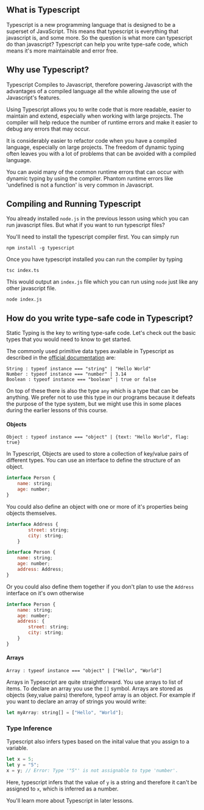 ## What is Typescript

Typescript is a new programming language that is designed to be a superset of JavaScript. This means that typescript is everything that javascript is, and some more. So the question is what more can typescript do than javascript? Typescript can help you write type-safe code, which means it's more maintainable and error free.

## Why use Typescript?

Typescript Compiles to Javascript, therefore powering Javascript with the advantages of a compiled language all the while allowing the use of Javascript's features.

Using Typescript allows you to write code that is more readable, easier to maintain and extend, especially when working with large projects. The compiler will help reduce the number of runtime errors and make it easier to debug any errors that may occur.

It is considerably easier to refactor code when you have a compiled language, especially on large projects. The freedom of dynamic typing often leaves you with a lot of problems that can be avoided with a compiled language. 

You can avoid many of the common runtime errors that can occur with dynamic typing by using the compiler. Phantom runtime errors like 'undefined is not a function' is very common in Javascript.

## Compiling and Running Typescript

You already installed `node.js` in the previous lesson using which you can run javascript files. But what if you want to run typescript files?

You'll need to install the typescript compiler first. You can simply run 

```
npm install -g typescript
```

Once you have typescript installed you can run the compiler by typing

```
tsc index.ts
```

This would output an `index.js` file which you can run using `node` just like any other javascript file.

```
node index.js
```
## How do you write type-safe code in Typescript?

Static Typing is the key to writing type-safe code. Let's check out the basic types that you would need to know to get started. 

The commonly used primitive data types available in Typescript as described in the [official documentation](https://www.typescriptlang.org/docs/handbook/2/everyday-types.html#the-primitives-string-number-and-boolean) are:

    String : typeof instance === "string" | "Hello World"
    Number : typeof instance === "number" | 3.14
    Boolean : typeof instance === "boolean" | true or false

On top of these there is also the type `any` which is a type that can be anything. We prefer not to use this type in our programs because it defeats the purpose of the type system, but we might use this in some places during the earlier lessons of this course.


#### Objects

    Object : typeof instance === "object" | {text: "Hello World", flag: true}

In Typescript, Objects are used to store a collection of key/value pairs of different types. You can use an interface to define the structure of an object.

```js
interface Person {
    name: string;
    age: number;
}
```

You could also define an object with one or more of it's properties being objects themselves.

```js
interface Address {
        street: string;
        city: string;
    }

interface Person {
    name: string;
    age: number;
    address: Address;
}
```
Or you could also define them together if you don't plan to use the `Address` interface on it's own otherwise

```js
interface Person {
    name: string;
    age: number;
    address: {
        street: string;
        city: string;
    }
}
```
#### Arrays

    Array : typeof instance === "object" | ["Hello", "World"]

Arrays in Typescript are quite straightforward. You use arrays to list of items. To declare an array you use the `[]` symbol. Arrays are stored as objects (key,value pairs) therefore, typeof array is an object. For example if you want to declare an array of strings you would write:

```js
let myArray: string[] = ["Hello", "World"];
```

### Type Inference
Typescript also infers types based on the inital value that you assign to a variable.

```ts
let x = 5;
let y = "5";
x = y; // Error: Type '"5"' is not assignable to type 'number'.
```

Here, typescript infers that the value of `y` is a string and therefore it can't be assigned to `x`, which is inferred as a number.



You'll learn more about Typescript in later lessons. 